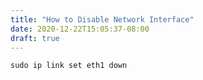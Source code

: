 ```yaml
---
title: "How to Disable Network Interface"
date: 2020-12-22T15:05:37-08:00
draft: true
---
```


```
sudo ip link set eth1 down
```
